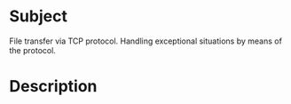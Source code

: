 # Subject

File transfer via TCP protocol. Handling exceptional situations by means of
the protocol.

# Description
